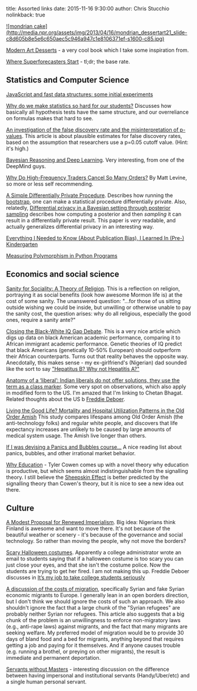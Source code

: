 title: Assorted links
date: 2015-11-16 9:30:00
author: Chris Stucchio
nolinkback: true

<a href="http://amzn.to/1Qiov3T">
![mondrian cake](http://media.npr.org/assets/img/2013/04/16/mondrian_dessertart21_slide-c8d605b8e5e6c650aec5c946a947c1e8106371ef-s1600-c85.jpg)
</a>

[Modern Art Desserts](http://amzn.to/1Qiov3T) - a very cool book which I take some inspiration from.

[Where Superforecasters Start](http://econlog.econlib.org/archives/2015/10/outside_first.html) - tl;dr; the base rate.

## Statistics and Computer Science

[JavaScript and fast data structures: some initial experiments](http://lemire.me/blog/archives/2015/10/05/javascript-and-fast-data-structures-some-initial-experiments/)

[Why do we make statistics so hard for our students?](https://scientistseessquirrel.wordpress.com/2015/10/06/why-do-we-make-statistics-so-hard-for-our-students/) Discusses how basically all hypothesis tests have the same structure, and our overreliance on formulas makes that hard to see.

[An investigation of the false discovery rate and the misinterpretation of p-values](http://rsos.royalsocietypublishing.org/content/royopensci/1/3/140216.full.pdf). This article is about plausible estimates for false discovery rates, based on the assumption that researchers use a p=0.05 cutoff value. (Hint: it's high.)

[Bayesian Reasoning and Deep Learning](http://blog.shakirm.com/wp-content/uploads/2015/10/Bayes_Deep.pdf). Very interesting, from one of the DeepMind guys.

[Why Do High-Frequency Traders Cancel So Many Orders?](http://www.bloombergview.com/articles/2015-10-08/why-do-high-frequency-traders-cancel-so-many-orders-) By Matt Levine, so more or less self recommending.

[A Simple Differentially Private Procedure](http://www.win-vector.com/blog/2015/10/a-simple-differentially-private-procedure/). Describes how running the [bootstrap](https://en.wikipedia.org/wiki/Bootstrapping_(statistics)), one can make a statistical procedure differentially private. Also, relatedly, [Differential privacy in a Bayesian setting through posterior sampling](http://arxiv.org/pdf/1306.1066v4.pdf) describes how computing a posterior and then *sampling* it can result in a differentially private result. This paper is *very* readable, and actually generalizes differential privacy in an interesting way.

[Everything I Needed to Know (About Publication Bias), I Learned In (Pre-) Kindergarten](https://codeandculture.wordpress.com/2015/11/06/everything-i-needed-to-know-about-publication-bias-i-learned-in-pre-kindergarten/)

[Measuring Polymorphism in Python Programs](http://delivery.acm.org/10.1145/2820000/2816717/p114-aakerblom.pdf?ip=66.108.92.115&id=2816717&acc=OPEN&key=4D4702B0C3E38B35%2E4D4702B0C3E38B35%2E4D4702B0C3E38B35%2E6D218144511F3437&CFID=728462494&CFTOKEN=99470396&__acm__=1446998015_297d0e1a4ba615b86108ff14e60c7a4e)

## Economics and social science

[Sanity for Sociality: A Theory of Religion](http://thefutureprimaeval.net/sanity-for-sociality/). This is a reflection on religion, portraying it as social benefits (look how awesome Mormon life is) at the cost of some sanity. The unanswered question: "...for those of us sitting outside wishing we could be inside, but unwilling or otherwise unable to pay the sanity cost, the question arises: why do all religious, especially the good ones, require a sanity ante?"

[Closing the Black-White IQ Gap Debate](http://www.unz.com/article/closing-the-black-white-iq-gap-debate-part-2/). This is a very nice article which digs up data on black American academic performance, comparing it to African immigrant academic performance. Genetic theories of IQ predict that black Americans (genetically 10-50% European) should outperform their African counterparts. Turns out that reality behaves the opposite way. Anecdotally, this makes sense - my ex-girlfriend's (Nigerian) dad sounded like the sort to say ["Hepatitus B? Why not Hepatitis A?"](https://www.google.com/search?q=high+expectations+asian+father&es_sm=93&source=lnms&tbm=isch&sa=X&ved=0CAcQ_AUoAWoVChMIsMjXwLHhyAIVQTU-Ch3n0wzE&biw=1735&bih=862)

[Anatomy of a ‘liberal’: Indian liberals do not offer solutions, they use the term as a class marker](http://blogs.timesofindia.indiatimes.com/The-underage-optimist/anatomy-of-a-liberal-indian-liberals-do-not-offer-solutions-they-use-the-term-as-a-class-marker/). Some very spot on observations, which also apply in modified form to the US. I'm amazed that I'm linking to Chetan Bhagat. Related thoughts about the US b [Freddie Deboer](http://fredrikdeboer.com/2015/11/09/getting-past-the-coalition-of-the-cool/).

[Living the Good Life? Mortality and Hospital Utilization Patterns in the Old Order Amish](http://journals.plos.org/plosone/article?id=10.1371/journal.pone.0051560) This study compares lifespans among Old Order Amish (the anti-technology folks) and regular white people, and discovers that life expectancy increases are unlikely to be caused by large amounts of medical system usage. The Amish live longer than others.

[If I was devising a Panics and Bubbles course...](https://longandvariable.wordpress.com/2014/04/23/if-i-was-devising-a-panics-and-bubbles-course/) A nice reading list about panics, bubbles, and other irrational market behavior.

[Why Education](http://marginalrevolution.com/marginalrevolution/2006/02/why_education_i.html) - Tyler Cowen comes up with a novel theory why education is productive, but which seems almost indistinguishable from the signalling theory. I still believe the [Sheepskin Effect](https://en.wikipedia.org/wiki/Signalling_(economics)) is better predicted by the signalling theory than Cowen's theory, but it is nice to see a new idea out there.

## Culture

[A Modest Proposal for Renewed Imperialism](http://worthwhile.typepad.com/worthwhile_canadian_initi/2015/11/a-modest-proposal-for-renewed-imperialism.html). Big idea: Nigerians think Finland is awesome and want to move there. It's not because of the beautiful weather or scenery - it's because of the governance and social technology. So rather than moving the people, why not move the borders?

[Scary Halloween costumes](https://www.washingtonpost.com/news/volokh-conspiracy/wp/2015/11/07/administrators-defending-student-free-speech-apparently-reason-for-dismissal-according-to-some-yale-students/). Apparently a college administrator wrote an email to students saying that if a halloween costume is too scary you can just close your eyes, and that she isn't the costume police. Now the students are trying to get her fired. I am not making this up. Freddie Deboer discusses in [It’s my job to take college students seriously](http://fredrikdeboer.com/2015/11/07/its-my-job-to-take-college-students-seriously/)

[A discussion of the costs of migration](http://thosewhocansee.blogspot.hk/2015/10/crashing-gates-crash-course.html), specifically Syrian and fake Syrian economic migrants to Europe. I generally lean in an open borders direction, but I don't think we should ignore the costs of such an approach. We also shouldn't ignore the fact that a large chunk of the "Syrian refugees" are probably neither Syrian nor refugees. This article also suggests that a big chunk of the problem is an unwillingness to enforce non-migratory laws (e.g., anti-rape laws) against migrants, and the fact that many migrants are seeking welfare. My preferred model of migration would be to provide 30 days of bland food and a bed for migrants, anything beyond that requires getting a job and paying for it themselves. And if anyone causes trouble (e.g. running a brothel, or preying on other migrants), the result is immediate and permanent deportation.

[Servants without Masters](http://thefutureprimaeval.net/servants-without-masters/) - interesting discussion on the difference between having impersonal and institutional servants (Handy/Uber/etc) and a single human personal servant.
